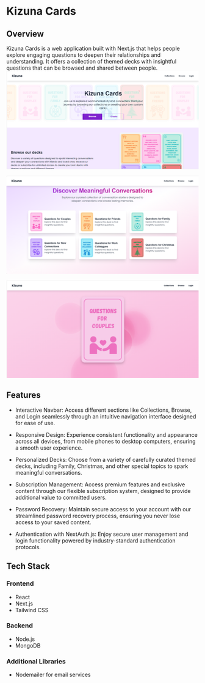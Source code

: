 # Kizuna Cards

## Overview

Kizuna Cards is a web application built with Next.js that helps people explore engaging questions to deepen their relationships and understanding. It offers a collection of themed decks with insightful questions that can be browsed and shared between people.
![Home Page](./public/Images/readme/Home.png)

![Browse Page](./public/Images/readme/Browse.png)

![Cards Display](./public/Images/readme/Cards.png)

## Features

* Interactive Navbar: Access different sections like Collections, Browse, and Login seamlessly through an intuitive navigation interface designed for ease of use.

* Responsive Design: Experience consistent functionality and appearance across all devices, from mobile phones to desktop computers, ensuring a smooth user experience.

* Personalized Decks: Choose from a variety of carefully curated themed decks, including Family, Christmas, and other special topics to spark meaningful conversations.

* Subscription Management: Access premium features and exclusive content through our flexible subscription system, designed to provide additional value to committed users.

* Password Recovery: Maintain secure access to your account with our streamlined password recovery process, ensuring you never lose access to your saved content.

* Authentication with NextAuth.js: Enjoy secure user management and login functionality powered by industry-standard authentication protocols.

## Tech Stack

### Frontend
* React
* Next.js
* Tailwind CSS

### Backend
* Node.js
* MongoDB

### Additional Libraries
* Nodemailer for email services